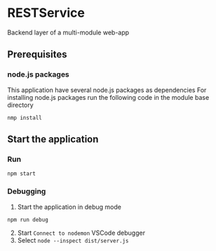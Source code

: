 # RESTService
Backend layer of a multi-module web-app

## Prerequisites
### node.js packages
This application have several node.js packages as dependencies
For installing node.js packages run the following code in the module base directory
```
nmp install
```

## Start the application
### Run
```
npm start
```
### Debugging
1. Start the application in debug mode
```
npm run debug
```
2. Start `Connect to nodemon` VSCode debugger
3. Select `node --inspect dist/server.js`
